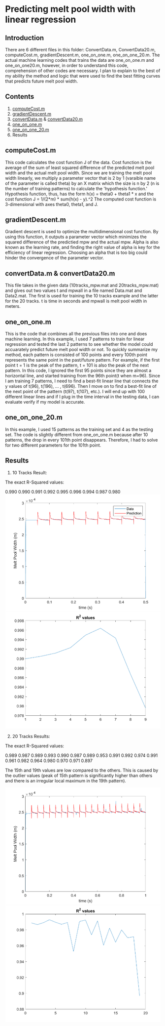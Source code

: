 # Predicting melt pool width with linear regression

## Introduction

There are 6 different files in this folder: ConvertData.m, ConvertData20.m, computeCost.m, gradientDescent.m, one_on_one.m, one_on_one_20.m. The actual machine learning codes that trains the data are one_on_one.m and one_on_one20.m, however, in order to understand this code, comprehension of other codes are necessary.
I plan to explain to the best of my ability the method and logic that were used to find the best fitting curves that predicts future melt pool width.

## Contents
1. [computeCost.m](https://github.com/macs-lab/ml_mpw_modeling/blob/master/Machine%20Learning/computeCost.m)
2. [gradientDescent.m](https://github.com/macs-lab/ml_mpw_modeling/blob/master/Machine%20Learning/gradientDescent.m)
3. [convertData.m](https://github.com/macs-lab/ml_mpw_modeling/blob/master/Machine%20Learning/ConvertData.m) & [convertData20.m](https://github.com/macs-lab/ml_mpw_modeling/blob/master/Machine%20Learning/ConvertData20.m)
4. [one_on_one.m](https://github.com/macs-lab/ml_mpw_modeling/blob/master/Machine%20Learning/one_on_one.m)
5. [one_on_one_20.m](https://github.com/macs-lab/ml_mpw_modeling/blob/master/Machine%20Learning/one_on_one_20.m)
6. Results


## computeCost.m
This code calculates the cost function J of the data. Cost function is the average of the sum of least squared difference of the predicted melt pool width and the actual melt pool width. Since we are training the melt pool width linearly, we multiply a parameter vector that is 2 by 1 (varaible name of the parameter is called theta) by an X matrix which the size is n by 2 (n is the number of training patterns) to calculate the 'hypothesis function.'
Hypothesis function, thus, has the form h(x) = theta0 + theta1 * x and the cost function J = 1/(2*m) * sum(h(x) - y).^2
The computed cost function is 3-dimensional with axes theta0, theta1, and J.

## gradientDescent.m
Gradient descent is used to optimize the multidimensional cost function. By using this function, it outputs a parameter vector which minimizes the squared difference of the predictied mpw and the actual mpw. Alpha is also known as the learning rate, and finding the right value of alpha is key for the efficiency of linear regression. Choosing an alpha that is too big could hinder the convergence of the parameter vector.

## convertData.m & convertData20.m
This file takes in the given data (10tracks_mpw.mat and 20tracks_mpw.mat) and gives out two values t and mpwall in a file named Data.mat and Data2.mat.
The first is used for training the 10 tracks example and the latter for the 20 tracks. t is time in seconds and mpwall is melt pool width in meters.

## one_on_one.m
This is the code that combines all the previous files into one and does machine learning.
In this example, I used 7 patterns to train for linear regression and tested the last 2 patterns to see whether the model could accuarately predict future melt pool width or not. To quickly summarize my method, each pattern is consisted of 100 points and every 100th point represents the same point in the past/future pattern. For example, if the first point t = 1 is the peak of the pattern, t = 101 is also the peak of the next pattern. In this code, I ignored the first 95 points since they are almost a horizontal line, and started training from the 96th point(t when m=96). Since I am training 7 patterns, I need to find a best-fit linear line that connects the y values of t(96), t(196), ... , t(696). Then I move on to find a best-fit line of the next point of the pattern (t(97), t(107), etc.). I will end up with 100 different linear lines and if I plug in the time interval in the testing data, I can evaluate verify if my model is accurate.


## one_on_one_20.m
In this example, I used 15 patterns as the training set and 4 as the testing set. The code is slightly different from one_on_one.m because after 10 patterns, the drop in every 101th point disappears. Therefore, I had to solve for two different parameters for the 101th point.

## Results
1. 10 Tracks Result:

The exact R-Squared values: 

0.990	0.990	0.991	0.992	0.995	0.996	0.994	0.987	0.980
![](images/10track_training.png)
![](images/Rsquared.png)

2. 20 Tracks Results:

The exact R-Squared values:

0.989	0.987	0.989	0.993	0.990	0.987	0.989	0.953	0.991	0.992	0.974	0.991	0.961	0.982	0.964	0.980	0.970	0.971	0.897

The 15th and 19th values are low compared to the others. This is caused by the outlier values (peak of 15th pattern is significantly higher than others and there is an irregular local maximum in the 19th pattern). 

![](images/20track_training.png)
![](images/Rsquared20.png)
